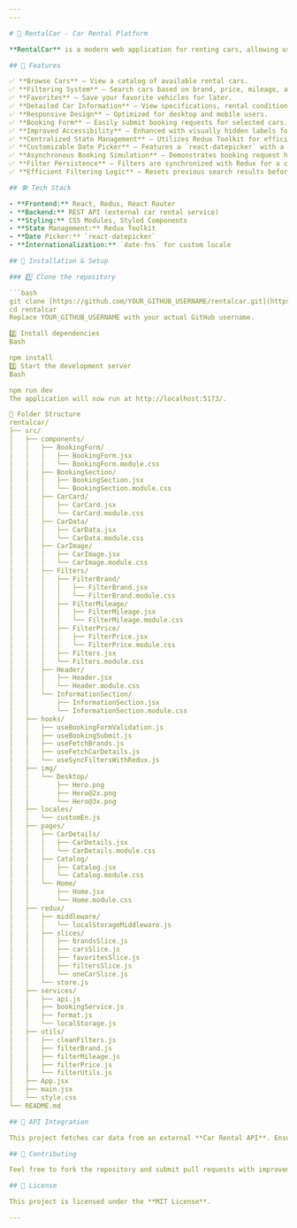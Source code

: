 ```yaml
---
---

# 🚗 RentalCar - Car Rental Platform

**RentalCar** is a modern web application for renting cars, allowing users to browse available vehicles, apply filters, and select their ideal car for rental.

## 🌟 Features

✅ **Browse Cars** – View a catalog of available rental cars.
✅ **Filtering System** – Search cars based on brand, price, mileage, and more.
✅ **Favorites** – Save your favorite vehicles for later.
✅ **Detailed Car Information** – View specifications, rental conditions, and company details.
✅ **Responsive Design** – Optimized for desktop and mobile users.
✅ **Booking Form** – Easily submit booking requests for selected cars.
✅ **Improved Accessibility** – Enhanced with visually hidden labels for screen readers.
✅ **Centralized State Management** – Utilizes Redux Toolkit for efficient state management.
✅ **Customizable Date Picker** – Features a `react-datepicker` with a custom three-letter day name format.
✅ **Asynchronous Booking Simulation** – Demonstrates booking request handling with simulated API calls.
✅ **Filter Persistence** – Filters are synchronized with Redux for a consistent user experience.
✅ **Efficient Filtering Logic** – Resets previous search results before applying new filters.

## 🛠 Tech Stack

- **Frontend:** React, Redux, React Router
- **Backend:** REST API (external car rental service)
- **Styling:** CSS Modules, Styled Components
- **State Management:** Redux Toolkit
- **Date Picker:** `react-datepicker`
- **Internationalization:** `date-fns` for custom locale

## 🚀 Installation & Setup

### 1️⃣ Clone the repository

```bash
git clone [https://github.com/YOUR_GITHUB_USERNAME/rentalcar.git](https://github.com/YOUR_GITHUB_USERNAME/rentalcar.git)
cd rentalcar
Replace YOUR_GITHUB_USERNAME with your actual GitHub username.

2️⃣ Install dependencies
Bash

npm install
3️⃣ Start the development server
Bash

npm run dev
The application will now run at http://localhost:5173/.

📂 Folder Structure
rentalcar/
├── src/
│   ├── components/
│   │   ├── BookingForm/
│   │   │   ├── BookingForm.jsx
│   │   │   └── BookingForm.module.css
│   │   ├── BookingSection/
│   │   │   ├── BookingSection.jsx
│   │   │   └── BookingSection.module.css
│   │   ├── CarCard/
│   │   │   ├── CarCard.jsx
│   │   │   └── CarCard.module.css
│   │   ├── CarData/
│   │   │   ├── CarData.jsx
│   │   │   └── CarData.module.css
│   │   ├── CarImage/
│   │   │   ├── CarImage.jsx
│   │   │   └── CarImage.module.css
│   │   ├── Filters/
│   │   │   ├── FilterBrand/
│   │   │   │   ├── FilterBrand.jsx
│   │   │   │   └── FilterBrand.module.css
│   │   │   ├── FilterMileage/
│   │   │   │   ├── FilterMileage.jsx
│   │   │   │   └── FilterMileage.module.css
│   │   │   ├── FilterPrice/
│   │   │   │   ├── FilterPrice.jsx
│   │   │   │   └── FilterPrice.module.css
│   │   │   ├── Filters.jsx
│   │   │   └── Filters.module.css
│   │   ├── Header/
│   │   │   ├── Header.jsx
│   │   │   └── Header.module.css
│   │   └── InformationSection/
│   │       ├── InformationSection.jsx
│   │       └── InformationSection.module.css
│   ├── hooks/
│   │   ├── useBookingFormValidation.js
│   │   ├── useBookingSubmit.js
│   │   ├── useFetchBrands.js
│   │   ├── useFetchCarDetails.js
│   │   └── useSyncFiltersWithRedux.js
│   ├── img/
│   │   └── Desktop/
│   │       ├── Hero.png
│   │       ├── Hero@2x.png
│   │       └── Hero@3x.png
│   ├── locales/
│   │   └── customEn.js
│   ├── pages/
│   │   ├── CarDetails/
│   │   │   ├── CarDetails.jsx
│   │   │   └── CarDetails.module.css
│   │   ├── Catalog/
│   │   │   ├── Catalog.jsx
│   │   │   └── Catalog.module.css
│   │   └── Home/
│   │       ├── Home.jsx
│   │       └── Home.module.css
│   ├── redux/
│   │   ├── middleware/
│   │   │   └── localStorageMiddleware.js
│   │   ├── slices/
│   │   │   ├── brandsSlice.js
│   │   │   ├── carsSlice.js
│   │   │   ├── favoritesSlice.js
│   │   │   ├── filtersSlice.js
│   │   │   └── oneCarSlice.js
│   │   └── store.js
│   ├── services/
│   │   ├── api.js
│   │   ├── bookingService.js
│   │   ├── format.js
│   │   └── localStorage.js
│   ├── utils/
│   │   ├── cleanFilters.js
│   │   ├── filterBrand.js
│   │   ├── filterMileage.js
│   │   ├── filterPrice.js
│   │   └── filterUtils.js
│   ├── App.jsx
│   ├── main.jsx
│   └── style.css
└── README.md

## 🔗 API Integration

This project fetches car data from an external **Car Rental API**. Ensure API calls are properly configured in `src/services/api.js`. The booking functionality currently simulates successful submissions in the absence of a backend.

## 👏 Contributing

Feel free to fork the repository and submit pull requests with improvements!

## 📄 License

This project is licensed under the **MIT License**.

---
```

```

